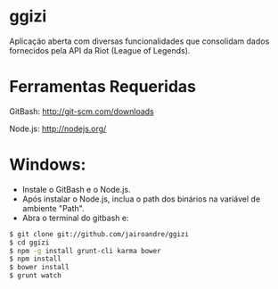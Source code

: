 # ggizi
Aplicação aberta com diversas funcionalidades que consolidam dados fornecidos pela API da Riot (League of Legends).

# Ferramentas Requeridas 

GitBash: http://git-scm.com/downloads

Node.js: http://nodejs.org/

# Windows:

* Instale o GitBash e o Node.js. 
* Após instalar o Node.js, inclua o path dos binários na variável de ambiente "Path".
* Abra o terminal do gitbash e:

```sh
$ git clone git://github.com/jairoandre/ggizi
$ cd ggizi
$ npm -g install grunt-cli karma bower
$ npm install
$ bower install
$ grunt watch
```
